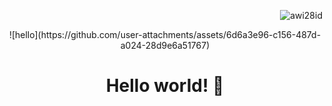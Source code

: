<p align="end">
<img src="https://komarev.com/ghpvc/?username=awi28id&label=Profile%20views&color=0e75b6&style=flat" alt="awi28id" />
</p>

<p align="center">
  ![hello](https://github.com/user-attachments/assets/6d6a3e96-c156-487d-a024-28d9e6a51767)
</p>
<h1 align="center">Hello world! 👋</h1>
